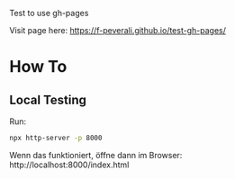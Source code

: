 Test to use gh-pages

Visit page here: https://f-peverali.github.io/test-gh-pages/ 


# How To

## Local Testing

Run:

```bash
npx http-server -p 8000
```

Wenn das funktioniert, öffne dann im Browser:
http://localhost:8000/index.html

